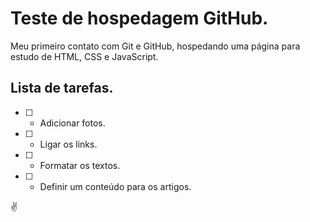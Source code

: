 # Teste de hospedagem GitHub.
Meu primeiro contato com Git e GitHub, hospedando uma página para estudo de HTML, CSS e JavaScript.

## Lista de tarefas. ##
- [ ] - Adicionar fotos.
- [ ] - Ligar os links.
- [ ] - Formatar os textos.
- [ ] - Definir um conteúdo para os artigos.

:v:
